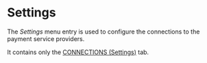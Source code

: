# Settings

The *Settings* menu entry is used to configure the connections to the payment service providers.

It contains only the [CONNECTIONS (Settings)](08a_Connections.md) tab.